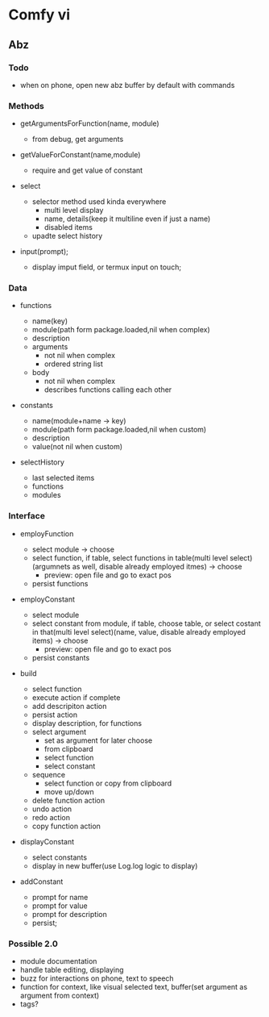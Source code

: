 # Comfy vi

## Abz

### Todo
 - when on phone, open new abz buffer by default with commands

### Methods
 - getArgumentsForFunction(name, module)
     - from debug, get arguments

 - getValueForConstant(name,module)
     - require and get value of constant

 - select
     - selector method used kinda everywhere
         - multi level display
         - name, details(keep it multiline even if just a name)
         - disabled items
     - upadte select history

 - input(prompt);
     - display imput field, or termux input on touch;

### Data
 - functions
     - name(key)
     - module(path form package.loaded,nil when complex)
     - description
     - arguments
        - not nil when complex
        - ordered string list
     - body
        - not nil when complex
        - describes functions calling each other

 - constants
     - name(module+name -> key)
     - module(path form package.loaded,nil when custom)
     - description
     - value(not nil when custom)

 - selectHistory
     - last selected items
     - functions
     - modules


### Interface

 - employFunction
     - select module -> choose
     - select function, if table, select functions in table(multi level select)(argumnets as well, disable already employed itmes) -> choose
         - preview: open file and go to exact pos
     - persist functions

 - employConstant
     - select module
     - select constant from module, if table, choose table, or select costant in that(multi level select)(name, value, disable already employed items) -> choose
         - preview: open file and go to exact pos
     - persist constants

 - build
     - select function
     - execute action if complete
     - add descripiton action
     - persist action
     - display description, for functions
     - select argument 
         - set as argument for later choose
         - from clipboard 
         - select function
         - select constant
     - sequence
         - select function or copy from clipboard
         - move up/down
     - delete function action
     - undo action
     - redo action
     - copy function action
    
 - displayConstant
     - select constants
     - display in new buffer(use Log.log logic to display)

 - addConstant
     - prompt for name
     - prompt for value
     - prompt for description
     - persist;



### Possible 2.0
 - module documentation
 - handle table editing, displaying
 - buzz for interactions on phone, text to speech
 - function for context, like visual selected text, buffer(set argument as argument from context)
 - tags?

